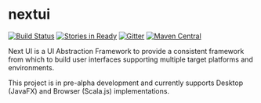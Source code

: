 # nextui

[![Build Status](https://travis-ci.org/outr/nextui.svg?branch=master)](https://travis-ci.org/outr/nextui)
[![Stories in Ready](https://badge.waffle.io/outr/nextui.png?label=ready&title=Ready)](https://waffle.io/outr/nextui)
[![Gitter](https://badges.gitter.im/outr/nextui.svg)](https://gitter.im/outr/nextui?utm_source=badge&utm_medium=badge&utm_campaign=pr-badge&utm_content=badge)
[![Maven Central](https://img.shields.io/maven-central/v/com.outr.nextui/nextui-core_2.11.svg)](https://maven-badges.herokuapp.com/maven-central/com.outr.nextui/nextui-core_2.11)

Next UI is a UI Abstraction Framework to provide a consistent framework from which to build user interfaces supporting
multiple target platforms and environments.

This project is in pre-alpha development and currently supports Desktop (JavaFX) and Browser (Scala.js) implementations.
